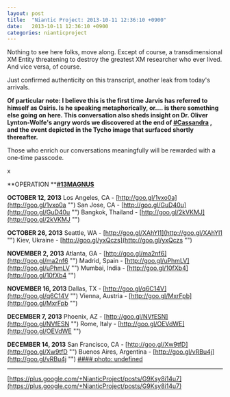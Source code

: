```yaml
---
layout: post
title:  "Niantic Project: 2013-10-11 12:36:10 +0900"
date:   2013-10-11 12:36:10 +0900
categories: nianticproject
---
```

Nothing to see here folks, move along. Except of course, a transdimensional XM Entity threatening to destroy the greatest XM researcher who ever lived. And vice versa, of course.

Just confirmed authenticity on this transcript, another leak from today's arrivals.

**Of particular note: I believe this is the first time Jarvis has referred to himself as Osiris. Is he speaking metaphorically, or.... is there something else going on here. This conversation also sheds insight on Dr. Oliver Lynton-Wolfe's angry words we discovered at the end of  ****[#Cassandra](https://plus.google.com/s/%23Cassandra "")**** , and the event depicted in the Tycho image that surfaced shortly thereafter.**

Those who enrich our conversations meaningfully will be rewarded with a one-time passcode.

x

**OPERATION ****[#13MAGNUS](https://plus.google.com/s/%2313MAGNUS "")**

**OCTOBER 12, 2013**
Los Angeles, CA - [http://goo.gl/1vxo0a](http://goo.gl/1vxo0a "")
San Jose, CA - [http://goo.gl/GuD40u](http://goo.gl/GuD40u "")
Bangkok, Thailand - [http://goo.gl/2kVKMJ](http://goo.gl/2kVKMJ "")

**OCTOBER 26, 2013**
Seattle, WA - [http://goo.gl/XAhYl1](http://goo.gl/XAhYl1 "")
Kiev, Ukraine - [http://goo.gl/yxQczs](http://goo.gl/yxQczs "")

**NOVEMBER 2, 2013**
Atlanta, GA - [http://goo.gl/ma2nf6](http://goo.gl/ma2nf6 "")
Madrid, Spain - [http://goo.gl/uPhmLV](http://goo.gl/uPhmLV "")
Mumbai, India - [http://goo.gl/10fXb4](http://goo.gl/10fXb4 "")

**NOVEMBER 16, 2013**
Dallas, TX - [http://goo.gl/q6C14V](http://goo.gl/q6C14V "")
Vienna, Austria - [http://goo.gl/MxrFpb](http://goo.gl/MxrFpb "")

**DECEMBER 7, 2013**
Phoenix, AZ - [http://goo.gl/NVfESN](http://goo.gl/NVfESN "")
Rome, Italy - [http://goo.gl/OEVdWE](http://goo.gl/OEVdWE "")

**DECEMBER 14, 2013**
San Francisco, CA - [http://goo.gl/Xw9tfD](http://goo.gl/Xw9tfD "")
Buenos Aires, Argentina - [http://goo.gl/vRBu4j](http://goo.gl/vRBu4j "")
[#### photo: undefined](https://lh5.googleusercontent.com/-y70I0skdGek/Uldxzhgf73I/AAAAAAAAP14/ITZxz4c7fE0/w1125-h1500/Icarus.png "")
- - -
[https://plus.google.com/+NianticProject/posts/G9Ksy8i14u7](https://plus.google.com/+NianticProject/posts/G9Ksy8i14u7)
